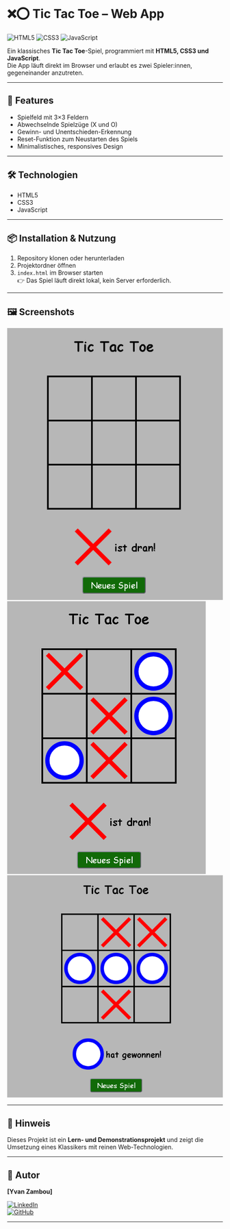 # ❌⭕ Tic Tac Toe – Web App  

![HTML5](https://img.shields.io/badge/HTML5-E34F26?logo=html5&logoColor=white)
![CSS3](https://img.shields.io/badge/CSS3-1572B6?logo=css3&logoColor=white)
![JavaScript](https://img.shields.io/badge/JavaScript-ES6-F7DF1E?logo=javascript&logoColor=black)

Ein klassisches **Tic Tac Toe**-Spiel, programmiert mit **HTML5, CSS3 und JavaScript**.  
Die App läuft direkt im Browser und erlaubt es zwei Spieler:innen, gegeneinander anzutreten.  

---

## 🚀 Features  
- Spielfeld mit 3×3 Feldern  
- Abwechselnde Spielzüge (X und O)  
- Gewinn- und Unentschieden-Erkennung  
- Reset-Funktion zum Neustarten des Spiels  
- Minimalistisches, responsives Design  

---

## 🛠️ Technologien  
- HTML5  
- CSS3  
- JavaScript  

---

## 📦 Installation & Nutzung  
1. Repository klonen oder herunterladen  
2. Projektordner öffnen  
3. `index.html` im Browser starten  
   👉 Das Spiel läuft direkt lokal, kein Server erforderlich.  

---

## 🖼️ Screenshots   

![Startansicht](docs/screenshots/ttt-start.png)
![Spiel im Gange](docs/screenshots/ttt-play.png)
![Gewinnsituation](docs/screenshots/ttt-win.png)

---

## 📄 Hinweis  
Dieses Projekt ist ein **Lern- und Demonstrationsprojekt** und zeigt die Umsetzung eines Klassikers mit reinen Web-Technologien.  

---

## 👤 Autor  
**[Yvan Zambou]**  

[![LinkedIn](https://img.shields.io/badge/LinkedIn-Profil-blue?logo=linkedin)](https://linkedin.com/in/yvan-zambou-29aba9261)  
[![GitHub](https://img.shields.io/badge/GitHub-Projekte-black?logo=github)](https://github.com/yvanzambou)  

---
